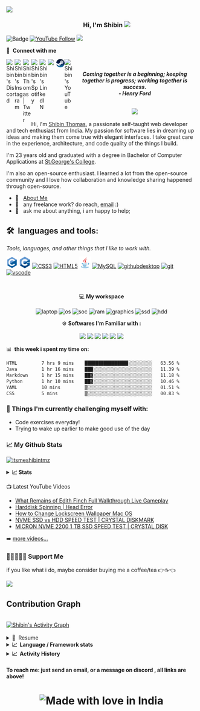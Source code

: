 <div>
<img align="center" src="https://i.imgur.com/4ASafy0.png">
</div>

<h3 align="center">
  &nbsp;&nbsp;&nbsp;&nbsp;&nbsp;&nbsp;&nbsp;Hi, I'm Shibin
  <img src="https://media.giphy.com/media/hvRJCLFzcasrR4ia7z/giphy.gif" width="28">
</h3>

![Badge](https://visitor-counter-badge.vercel.app/api/itsmeshibintmz/itsmeshibintmz) [![YouTube Follow](https://img.shields.io/youtube/channel/views/UCTm_fmEE-cRBjyqM_noDEZA?logo=YouTube&style=for-the-badge)](https://www.youtube.com/c/ShibinThomas) <a href="https://www.github.com/itsmeshibintmz" target="_blank" rel="noreferrer"><img
src="https://img.shields.io/github/followers/itsmeshibintmz?logo=github&style=for-the-badge&color=0891b2&labelColor=1c1917" /></a>

🔗 &nbsp;**Connect with me**
<p align="left">
<a href="https://discordapp.com/channels/@me/itsme_shibintmz#0009/">
  <img align="left" alt="Shibin's Discord" width="22px" src="https://raw.githubusercontent.com/peterthehan/peterthehan/master/assets/discord.svg" />
</a>
<a href="https://www.instagram.com/itsme_shibintmz/">
  <img align="left" alt="Shibin's Instagram" width="22px" src="https://raw.githubusercontent.com/rahuldkjain/github-profile-readme-generator/master/src/images/icons/Social/instagram.svg" />
</a>
<a href="https://twitter.com/itsmeshibintmz">
  <img align="left" alt="Shibin Thomas | Twitter" width="22px" src="https://raw.githubusercontent.com/peterthehan/peterthehan/master/assets/twitter.svg" />
</a>
<a href="https://open.spotify.com/user/cel9za9j8u6619mx74lmopapg">
  <img align="left" alt="Shibin's Spotify" width="22px" src="https://github.com/rahuldkjain/github-profile-readme-generator/blob/master/src/images/icons/Social/spotify.svg" />
</a>
<a href="https://www.linkedin.com/in/shibin-thomas-343615206">
  <img align="left" alt="Shibin's LinkedIN" width="22px" src="https://raw.githubusercontent.com/peterthehan/peterthehan/master/assets/linkedin.svg" />
</a>
<a href="https://stackoverflow.com/users/11188203/shibin-thomas" target="_blank" rel="noreferrer" ><img src="https://raw.githubusercontent.com/danielcranney/readme-generator/main/public/icons/socials/stackoverflow.svg" width="22px" align="left" />
</a>
<a href="https://steamcommunity.com/profiles/76561199031932477/"> 
  <img align="left" alt="Steam" width="22px" src="https://github.com/itsmeshibintmz/itsmeshibintmz/blob/main/icons/steam-icon-14883.png" />
</a>
<a href="https://www.youtube.com/channel/UCTm_fmEE-cRBjyqM_noDEZA">
  <img align="left" alt="Shibin's YouTube" width="22px" src="https://github.com/peterthehan/peterthehan/blob/main/assets/youtube.svg" />
</a>

<br />
</h1>

<p align='center'><em><b>Coming together is a beginning; keeping together is progress; working together is success.</b></em>
<br/>
 <em><b>- Henry Ford</b></em>
<br><br/>

<p align="center">
  <a href="https://github.com/DenverCoder1/readme-typing-svg"><img src="https://readme-typing-svg.herokuapp.com?lines=Computer+Science+Student;Tech%20Enthusiast;Cafephile;Always%20learning%20new%20things;Evolving&center=true&width=500&height=50"></a>
</p>

Hi, I'm [Shibin Thomas](https://itsmeshibintmz.github.io/), a passionate self-taught web developer and tech enthusiast from India. My passion for software lies in dreaming up ideas and making them come true with elegant interfaces. I take great care in the experience, architecture, and code quality of the things I build.

I'm 23 years old and graduated with a degree in Bachelor of Computer Applications at [St.George's College](https://www.sgcaruvithura.ac.in/public/course-details.html?id=bkVDd0pXUEdHTVc5V1RlVk9vSG80dz09"). 

I'm also an open-source enthusiast. I learned a lot from the open-source community and I love how collaboration and knowledge sharing happened through open-source.

- 📃 &nbsp; [About Me](https://itsmeshibintmz.github.io/)
- 💼 &nbsp; any freelance work? do reach, [email](mailto:josephthomas948@gmail.com) :) 
- 💬 &nbsp; ask me about anything, i am happy to help;

## 🛠 **&nbsp;languages and tools:** 
<i>Tools, languages, and other things that I like to work with.</i> 

<a href="https://docs.microsoft.com/en-us/cpp/?view=msvc-170" target="_blank" rel="noreferrer"><img src="https://raw.githubusercontent.com/devicons/devicon/master/icons/c/c-original.svg" height="30" alt="C" /></a>
<a href="https://docs.microsoft.com/en-us/cpp/?view=msvc-170" target="_blank" rel="noreferrer"><img src="https://raw.githubusercontent.com/devicons/devicon/master/icons/cplusplus/cplusplus-original.svg" height="30" alt="C++" /></a>
<a href="https://www.w3.org/TR/CSS/#css" target="_blank" rel="noreferrer"><img src="https://raw.githubusercontent.com/danielcranney/readme-generator/main/public/icons/skills/css3-colored.svg" height="30" alt="CSS3" /></a>
<a href="https://developer.mozilla.org/en-US/docs/Glossary/HTML5" target="_blank" rel="noreferrer"><img src="https://raw.githubusercontent.com/danielcranney/readme-generator/main/public/icons/skills/html5-colored.svg" height="30" alt="HTML5" /></a>
<a href="https://www.oracle.com/java/" target="_blank" rel="noreferrer"><img src="https://raw.githubusercontent.com/devicons/devicon/master/icons/java/java-original.svg" height="30" alt="Java" /></a>
<a href="https://www.mysql.com/" target="_blank" rel="noreferrer"><img src="https://raw.githubusercontent.com/danielcranney/readme-generator/main/public/icons/skills/mysql-colored.svg" height="30" alt="MySQL" /></a>
<a href="https://desktop.github.com/" target="_blank" rel="noreferrer"><img src="https://avatars.githubusercontent.com/u/13171334?s=200&v=4" height="30" alt="githubdesktop" /></a>
<a href="https://git-scm.com/" target="_blank" rel="noreferrer"><img src="https://www.vectorlogo.zone/logos/git-scm/git-scm-icon.svg" height="30" alt="git" /></a>
<a href="https://code.visualstudio.com/" target="_blank" rel="noreferrer"><img src="https://upload.wikimedia.org/wikipedia/commons/thumb/9/9a/Visual_Studio_Code_1.35_icon.svg/1024px-Visual_Studio_Code_1.35_icon.svg.png" height="30" alt="vscode" /></a>

<br>

<p align='center'>
  💻&nbsp;<b>My workspace</b><br/><br/>
  <img alt="laptop" src="https://img.shields.io/badge/acer%20laptop-83B81A?style=for-the-badge&logo=acer&logoColor=white" />
  <img alt="os" src="https://img.shields.io/badge/Windows-ACER_Nitro_5-0078D6?style=for-the-badge&logo=windows&logoColor=white" />
  <img alt="soc" src="https://img.shields.io/badge/Intel-Core_i5-0071C5?style=for-the-badge&logo=intel&logoColor=white" />
  <img alt="ram" src="https://img.shields.io/badge/RAM-32GB-%230071C5.svg?&style=for-the-badge&logoColor=white" />
  <img alt="graphics" src="https://img.shields.io/badge/NVIDIA-GTX1650-76B900?style=for-the-badge&logo=nvidia&logoColor=white" />
  <img alt="ssd" src="https://img.shields.io/badge/1.5%20TB%20SSD-black?style=for-the-badge" />
  <img alt="hdd" src="https://img.shields.io/badge/1%20TB%20HDD-black?style=for-the-badge" />
</p>

<p align='center'>
  ⚙️&nbsp;<b>Softwares I'm Familiar with :</b><br><br>
<img src="https://img.shields.io/badge/Adobe%20Photoshop-31A8FF?style=for-the-badge&logo=Adobe%20Photoshop&logoColor=black" />
<img src="https://img.shields.io/badge/Adobe%20Premiere%20Pro-330D3E?style=for-the-badge&logo=Adobe%20Premiere%20Pro&logoColor=white" />
<img src="https://img.shields.io/badge/MySQL-00000F?style=for-the-badge&logo=mysql&logoColor=white" />

<img src="https://img.shields.io/badge/Visual_Studio_Code-0078D4?style=for-the-badge&logo=visual%20studio%20code&logoColor=white" />

<img src="https://img.shields.io/badge/Microsoft_Office-D83B01?style=for-the-badge&logo=microsoft-office&logoColor=white" />
<img src="https://img.shields.io/badge/Eclipse-2C2255?style=for-the-badge&logo=eclipse&logoColor=white" />
</p>

📊 **&nbsp;this week i spent my time on:** 

<!--START_SECTION:waka-->

```text
HTML         7 hrs 9 mins    ████████████████░░░░░░░░░   63.56 %
Java         1 hr 16 mins    ███░░░░░░░░░░░░░░░░░░░░░░   11.39 %
Markdown     1 hr 15 mins    ██▓░░░░░░░░░░░░░░░░░░░░░░   11.18 %
Python       1 hr 10 mins    ██▓░░░░░░░░░░░░░░░░░░░░░░   10.46 %
YAML         10 mins         ▒░░░░░░░░░░░░░░░░░░░░░░░░   01.51 %
CSS          5 mins          ▒░░░░░░░░░░░░░░░░░░░░░░░░   00.83 %
```

<!--END_SECTION:waka-->

### :muscle:&nbsp;Things I'm currently challenging myself with:
- Code exercises everyday!
- Trying to wake up earlier to make good use of the day

### 📈&nbsp;My Github Stats
<p align="left"> <a href="https://github.com/ryo-ma/github-profile-trophy"><img src="https://github-profile-trophy.vercel.app/?username=itsmeshibintmz&theme=darkhub&margin-w=15&margin-h=15&coloumn=3&row=1" alt="itsmeshibintmz" /></a> </p>

<details>
  <summary><b>📈 Stats</b> </summary>

  <a href="https://github.com/itsmeshibintmz">
    <img src="https://github-stats-alpha.vercel.app/api?username=itsmeshibintmz&cc=000000&tc=FFFFFF&ic=fff&bc=0000">
  </a>

  <!--- <img src="https://github-readme-stats-itsmeshibintmz.vercel.app/api?username=itsmeshibintmz&show_icons=true&&line_height=25&title_color=FFFFFF&icon_color=FFFFFF&text_color=FFFFFF&bg_color=000000" alt="shibinthomas" /> --> 
  
  <a href="http://www.github.com/itsmeshibintmz"><img src="https://github-readme-streak-stats.herokuapp.com/?user=itsmeshibintmz&stroke=ffffff&background=000000&ring=0891b2&fire=FF0000&currStreakNum=ffffff&currStreakLabel=0891b2&sideNums=ffffff&sideLabels=ffffff&dates=ffffff&hide_border=true" /></a>

</details>

📺&nbsp;Latest YouTube Videos

<!-- YOUTUBE:START -->
- [What Remains of Edith Finch Full Walkthrough Live Gameplay](https://www.youtube.com/watch?v=qrp69UIlFAg)
- [Harddisk Spinning | Head Error](https://www.youtube.com/watch?v=9X1155qedQo)
- [How to Change Lockscreen Wallpaper Mac OS](https://www.youtube.com/watch?v=RBwx7--MaVQ)
- [NVME SSD vs HDD SPEED TEST | CRYSTAL DISKMARK](https://www.youtube.com/watch?v=8P9Gy3ykSNU)
- [MICRON NVME 2200 1 TB SSD SPEED TEST | CRYSTAL DISK](https://www.youtube.com/watch?v=XoyuS523mKA)
<!-- YOUTUBE:END -->

➡️ [more videos...](https://www.youtube.com/channel/UCTm_fmEE-cRBjyqM_noDEZA)

<!--
  ---
-->
### 👨🏻‍🤝‍👨🏻 Support Me

if you like what i do, maybe consider buying me a coffee/tea 👉☕👈

<a href="https://www.buymeacoffee.com/itsmeshibintmz"><img src="https://cdn.buymeacoffee.com/buttons/v2/default-yellow.png" width="200" /></a>
  
## Contribution Graph
  <br/>
   <a href="https://github.com/itsmeshibintmz"><img alt="Shibin's Activity Graph" src="https://activity-graph.herokuapp.com/graph?username=itsmeshibintmz&custom_title=Shibin%20Thomas's%20Contribution%20Graph&theme=react-dark" /></a>
  <br/>

<br/>

<details>
  <summary>📃 &nbsp;Resume</summary>

## Work Experience

<img align="right" width="50px" src="https://github.com/itsmeshibintmz/itsmeshibintmz/blob/main/icons/tcs.svg" />

- 📖 **&nbsp;Graduate Trainee**\
📆 &nbsp;2021-Present\
📍 **&nbsp;Tata Consultancy Services** - Infopark, Kochi, Kerala

<img align="right" width="50px" src="https://github.com/itsmeshibintmz/itsmeshibintmz/blob/main/icons/ifix.webp" />

- 📖 **&nbsp;Customer Service Assistant**\
📆 &nbsp;2021-2021\
📍 **&nbsp;Ifix Computers** - Palai, Kerala
## Education

<img align="right" width="50px" src="https://github.com/itsmeshibintmz/itsmeshibintmz/blob/main/icons/sgc.png" />

- 📖 **&nbsp;Bachelor of Computer Application**\
📆 &nbsp;2018 - 2021\
📍 **&nbsp;St.George's College Aruvithura** - Aruvithura, Kottayam, Kerala

<img align="right" width="50px" src="https://github.com/itsmeshibintmz/itsmeshibintmz/blob/main/icons/cms.png" />

- 📖 **&nbsp;Plus Two Science**\
📆 2015 - 2017\
📍 **CMS HSS Melukavu** - Melukavu, Kottayam, Kerala

<img align="right" width="50px" src="https://github.com/itsmeshibintmz/itsmeshibintmz/blob/main/icons/ihrd.png" />

- 📖 **&nbsp;THSLC**\
📆 &nbsp;2012 - 2015\
📍 **&nbsp;Technical Higher Secondary School** - Muttom, Kerala

## Volunteering

<img align="right" width="50px" src="https://www.pngkey.com/png/full/247-2479287_nss-logo-national-service-scheme-logo-png.png" />

- 👨‍💻 **&nbsp;Volunteer Secretary**\
📆 &nbsp;2019 - 2020\
📍 **&nbsp;National Service Scheme** - St.George's College Aruvithura, Kerala

<img align="right" width="50px" src="https://github.com/itsmeshibintmz/itsmeshibintmz/blob/main/icons/palliative.webp" />

- 👨‍💻 **&nbsp;Volunteer**\
📆 &nbsp;2017 - 2018\
📍 **&nbsp;Palliative Care Unit** - St.Joseph's College Arakulam, Kerala
## Personal Projects
  
- [Admission Applicant System](https://github.com/itsmeshibintmz/Admission-Applicant-System) <img align='right' src="https://img.shields.io/badge/css3-%231572B6.svg?style&logo=css3&logoColor=white"><img align='right' src="https://camo.githubusercontent.com/3bf2737f46ffd3c1057512ceb089758416ae555a83458a422ad23bc8f4ddbe7c/68747470733a2f2f696d672e736869656c64732e696f2f62616467652f48544d4c352d4533344632363f7374796c65266c6f676f3d68746d6c35266c6f676f436f6c6f723d7768697465?style&logo=Node.js&logoColor=fffff"><img align='right' src="https://img.shields.io/badge/mysql-%2300f.svg?style&logo=mysql&logoColor=white"><img align='right' src="https://img.shields.io/badge/-Java-important?style&logo=Java&logoColor=white">
- [Organic Shopping Website](https://github.com/itsmeshibintmz/Organic-Shopping-Webstore) <img align='right' src="https://img.shields.io/badge/css3-%231572B6.svg?style&logo=css3&logoColor=white"><img align='right' src="https://camo.githubusercontent.com/3bf2737f46ffd3c1057512ceb089758416ae555a83458a422ad23bc8f4ddbe7c/68747470733a2f2f696d672e736869656c64732e696f2f62616467652f48544d4c352d4533344632363f7374796c65266c6f676f3d68746d6c35266c6f676f436f6c6f723d7768697465?style&logo=Node.js&logoColor=fffff"><img align='right' src="https://img.shields.io/badge/mysql-%2300f.svg?style&logo=mysql&logoColor=white"><img align='right' src="https://img.shields.io/badge/php-%23777BB4.svg?style&logo=php&logoColor=white">

## Programming Languages
<br>
<img src="https://img.shields.io/badge/HTML-239120?style=for-the-badge&logo=html5&logoColor=white" />
<img src="https://img.shields.io/badge/CSS-239120?&style=for-the-badge&logo=css3&logoColor=white" />
<img src="https://img.shields.io/badge/C%2B%2B-00599C?style=for-the-badge&logo=c%2B%2B&logoColor=white" />
<img src="https://img.shields.io/badge/Java-ED8B00?style=for-the-badge&logo=java&logoColor=white" />
<img src="https://img.shields.io/badge/MySQL-00000F?style=for-the-badge&logo=mysql&logoColor=white" />
<br>

## Operating Systems
<br>
<img src="https://img.shields.io/badge/Windows-0078D6?style=for-the-badge&logo=windows&logoColor=white" />
<img src="https://img.shields.io/badge/Android-3DDC84?style=for-the-badge&logo=android&logoColor=white" />
<img src="https://img.shields.io/badge/iOS-000000?style=for-the-badge&logo=ios&logoColor=white" />
<img src="https://img.shields.io/badge/Linux-FCC624?style=for-the-badge&logo=linux&logoColor=black" />
<img src="https://img.shields.io/badge/Kali_Linux-557C94?style=for-the-badge&logo=kali-linux&logoColor=white" />
<img src="https://img.shields.io/badge/Arch_Linux-1793D1?style=for-the-badge&logo=arch-linux&logoColor=white" />
<img src="https://img.shields.io/badge/mac%20os-000000?style=for-the-badge&logo=apple&logoColor=white" />


</details>
  
<details>
  <summary><b>📈&nbsp;&nbsp;Language&nbsp;/&nbsp;Framework stats</b></summary>
  <br/>
  <a href='https://profile.codersrank.io/user/itsmeshibintmz/'>
  <img src='https://cr-skills-chart-widget.azurewebsites.net/api/api?username=itsmeshibintmz&padding=30&skills=angular,batchfile,c,C%23,coffeescript,dart,go,html,json,java,javascript,less,mysql,php,pandas,perl,python,reactjs,scss,shell,svelte,swift,typescript,vue'>
  </a>

</details>

<details>
    <summary><b>📈&nbsp;&nbsp;Activity History</b></summary>
  <br>
  <a href='https://profile.codersrank.io/user/itsmeshibintmz/'>
    <img src='https://cr-ss-service.azurewebsites.net/api/ScreenShot?widget=activity&username=itsmeshibintmz'>
  </a>
</details>

#### To reach me: just send an email, or a message on discord , all links are above! 

<h1 align="center">

![Made with love in India](https://madewithlove.now.sh/in?heart=true&template=for-the-badge)
</h1>